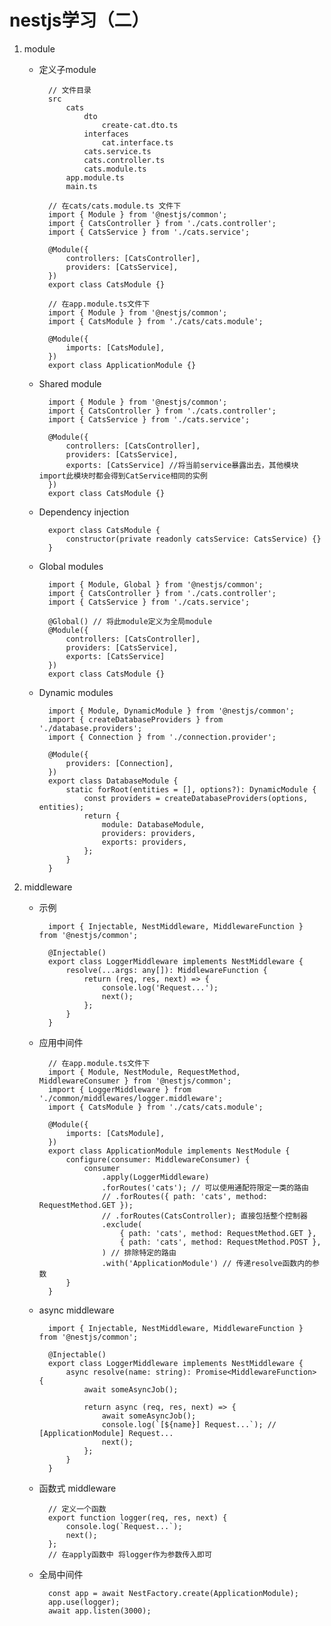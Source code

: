 # nestjs学习（二）
1. module
    * 定义子module

            // 文件目录
            src
                cats
                    dto
                        create-cat.dto.ts
                    interfaces
                        cat.interface.ts
                    cats.service.ts
                    cats.controller.ts
                    cats.module.ts
                app.module.ts
                main.ts
            
            // 在cats/cats.module.ts 文件下
            import { Module } from '@nestjs/common';
            import { CatsController } from './cats.controller';
            import { CatsService } from './cats.service';

            @Module({
                controllers: [CatsController],
                providers: [CatsService],
            })
            export class CatsModule {}
            
            // 在app.module.ts文件下
            import { Module } from '@nestjs/common';
            import { CatsModule } from './cats/cats.module';

            @Module({
                imports: [CatsModule],
            })
            export class ApplicationModule {}
    * Shared module
            
            import { Module } from '@nestjs/common';
            import { CatsController } from './cats.controller';
            import { CatsService } from './cats.service';

            @Module({
                controllers: [CatsController],
                providers: [CatsService],
                exports: [CatsService] //将当前service暴露出去，其他模块import此模块时都会得到CatService相同的实例
            })
            export class CatsModule {}
    * Dependency injection

            export class CatsModule {
                constructor(private readonly catsService: CatsService) {}
            }
    * Global modules
            
            import { Module, Global } from '@nestjs/common';
            import { CatsController } from './cats.controller';
            import { CatsService } from './cats.service';

            @Global() // 将此module定义为全局module
            @Module({
                controllers: [CatsController],
                providers: [CatsService],
                exports: [CatsService]
            })
            export class CatsModule {}
    * Dynamic modules
            
            import { Module, DynamicModule } from '@nestjs/common';
            import { createDatabaseProviders } from './database.providers';
            import { Connection } from './connection.provider';

            @Module({
                providers: [Connection],
            })
            export class DatabaseModule {
                static forRoot(entities = [], options?): DynamicModule {
                    const providers = createDatabaseProviders(options, entities);
                    return {
                        module: DatabaseModule,
                        providers: providers,
                        exports: providers,
                    };
                }
            }
2. middleware

    * 示例

            import { Injectable, NestMiddleware, MiddlewareFunction } from '@nestjs/common';

            @Injectable()
            export class LoggerMiddleware implements NestMiddleware {
                resolve(...args: any[]): MiddlewareFunction {
                    return (req, res, next) => {
                        console.log('Request...');
                        next();
                    };
                }
            }
    * 应用中间件
            
            // 在app.module.ts文件下
            import { Module, NestModule, RequestMethod, MiddlewareConsumer } from '@nestjs/common';
            import { LoggerMiddleware } from './common/middlewares/logger.middleware';
            import { CatsModule } from './cats/cats.module';

            @Module({
                imports: [CatsModule],
            })
            export class ApplicationModule implements NestModule {
                configure(consumer: MiddlewareConsumer) {
                    consumer
                        .apply(LoggerMiddleware)
                        .forRoutes('cats'); // 可以使用通配符限定一类的路由
                        // .forRoutes({ path: 'cats', method: RequestMethod.GET });
                        // .forRoutes(CatsController); 直接包括整个控制器
                        .exclude(
                            { path: 'cats', method: RequestMethod.GET },
                            { path: 'cats', method: RequestMethod.POST },
                        ) // 排除特定的路由
                        .with('ApplicationModule') // 传递resolve函数内的参数
                }
            }
    * async middleware

            import { Injectable, NestMiddleware, MiddlewareFunction } from '@nestjs/common';

            @Injectable()
            export class LoggerMiddleware implements NestMiddleware {
                async resolve(name: string): Promise<MiddlewareFunction> {
                    await someAsyncJob();

                    return async (req, res, next) => {
                        await someAsyncJob();
                        console.log(`[${name}] Request...`); // [ApplicationModule] Request...
                        next();
                    };
                }
            }
    * 函数式 middleware
            
            // 定义一个函数
            export function logger(req, res, next) {
                console.log(`Request...`);
                next();
            };
            // 在apply函数中 将logger作为参数传入即可
    * 全局中间件
            
            const app = await NestFactory.create(ApplicationModule);
            app.use(logger);
            await app.listen(3000);